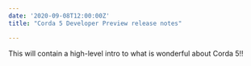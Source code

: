 ```yaml
---
date: '2020-09-08T12:00:00Z'
title: "Corda 5 Developer Preview release notes"

---
```


This will contain a high-level intro to what is wonderful about Corda 5!!
